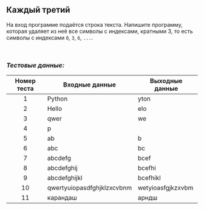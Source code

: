 ## Каждый третий

На вход программе подаётся строка текста. Напишите программу, которая удаляет из неё все символы с индексами,
кратными 3, то есть символы с индексами <code>0</code>, <code>3</code>, <code>6</code>, <code>...</code>.

<br>

### *Тестовые данные:*

| Номер теста | Входные данные              | Выходные данные   |
|:-----------:|-----------------------------|-------------------|
|      1      | Python                      | yton              |
|      2      | Hello                       | elo               |
|      3      | qwer                        | we                |
|      4      | p                           |                   |
|      5      | ab                          | b                 |
|      6      | abc                         | bc                |
|      7      | abcdefg                     | bcef              |
|      8      | abcdefghij                  | bcefhi            |
|      9      | abcdefghijkl                | bcefhikl          |
|     10      | qwertyuiopasdfghjklzxcvbnm	 | wetyioasfgjkzxvbm |
|     11      | карандаш                    | арндш             |